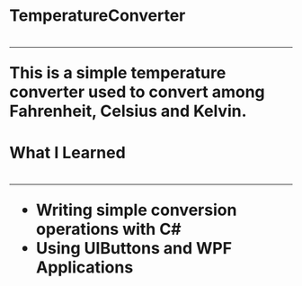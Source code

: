 <h1>TemperatureConverter<h1>
<hr>
<p> This is a simple temperature converter used to convert among Fahrenheit, Celsius and Kelvin. </p>

<h1>What I Learned<h1>
<hr>
<ul>
  <li> Writing simple conversion operations with C#</li>
  <li> Using UIButtons and WPF Applications</li>
</ul>
